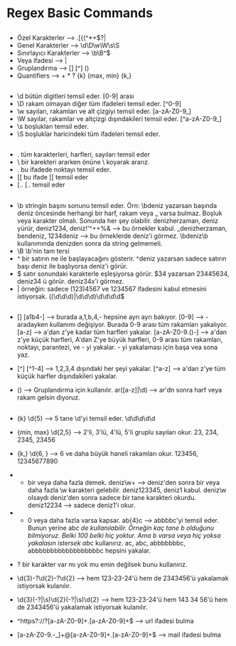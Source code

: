 ###

# Regex Basic Commands

##

* Özel Karakterler --> .[{(^*+$?|
* Genel Karakterler --> \d\D\w\W\s\S
* Sınırlayıcı Karakterler --> \b\B\^\$
* Veya ifadesi --> |
* Gruplandırma --> [] [^] ()
* Quantifiers --> + * ? {k} {max, min} {k,}

##

* \d bütün digitleri temsil eder. [0-9] arası
* \D rakam olmayan diğer tüm ifadeleri temsil eder. [^0-9]
* \w sayıları, rakamları ve alt çizgiyi temsil eder. [a-zA-Z0-9_]
* \W sayılar, rakamlar ve altçizgi dışındakileri temsil eder. [^a-zA-Z0-9_]
* \s boşlukları temsil eder.
* \S boşluklar haricindeki tüm ifadeleri temsil eder.

##

* . tüm karakterleri, harfleri, sayıları temsil eder
* \ bir karekteri ararken önüne \ koyarak ararız.
* \. bu ifadede noktayı temsil eder.
* \[\[   bu ifade [[ temsil eder
* \[\.\. [.. temsil eder

##

* \b stringin başını sonunu temsil eder. Örn: \bdeniz yazarsan başında deniz öncesinde herhangi bir harf, rakam veya _ varsa bulmaz. Boşluk veya karakter olmalı. Sonunda her şey olabilir. denizherzaman, deniz yürür, deniz1234, deniz!'^++%& --> bu  örnekler kabul. _denizherzaman, bendeniz, 1234deniz --> bu örneklerde deniz'i görmez. \bdeniz\b kullanımında denizden sonra da string gelmemeli.
* \B \b'nin tam tersi
* ^ bir satırın ne ile başlayacağını gösterir. ^deniz yazarsan sadece satırın başı deniz ile başlıyorsa deniz'i görür.
* $ satır sonundaki karakterle eşleşiyorsa görür. $34 yazarsan 23445634, deniz34 ü görür. deniz34x'i görmez.
* | örneğin: sadece (123)4567 ve 1234567 ifadesini kabul etmesini istiyorsak. (\(\d\d\d\)|\d\d\d)\d\d\d\d$

##

* [] [a1b4-] --> burada a,1,b,4,- hepsine ayrı ayrı bakıyor.
[0-9]   --> - aradayken kullanımı değişiyor. Burada 0-9 arası tüm rakamları yakalıyor.
[a-z]   --> a'dan z'ye kadar tüm harfleri yakalar.
[a-zA-Z0-9.()-] --> a'dan z'ye küçük harfleri, A'dan Z'ye büyük harfleri, 0-9 arası tüm rakamları, noktayı, parantezi, ve - yi yakalar. - yi yakalaması için başa vea sona yaz.

* [^] [^1-4]      --> 1,2,3,4 dışındaki her şeyi yakalar.
[^a-z] --> a'dan z'ye tüm küçük harfler dışındakileri yakalar.

* () --> Gruplandırma için kullanılır. ar([a-z]|\d) --> ar'dn sonra harf veya rakam gelsin diyoruz.

##

* {k} \d{5} --> 5 tane \d'yi temsil eder. \d\d\d\d\d
* {min, max}  \d{2,5} --> 2'li, 3'lü, 4'lü, 5'li gruplu sayıları okur. 23, 234, 2345, 23456
* {k,} \d{6, } --> 6 ve daha büyük haneli rakamları okur. 123456, 12345677890
* + bir veya daha fazla demek.
deniz\w+     --> deniz'den sonra bir veya daha fazla \w karakteri gelebilir. deniz123345, deniz1 kabul. deniz\w olsaydı deniz'den sonra sadece bir tane karakteri okurdu. deniz12234 --> sadece deniz1'i okur.
* * 0 veya daha fazla varsa kapsar. ab{4}c --> abbbbc'yi temsil eder. Bunun yerine ab*c de kullanılabilir. Örneğin kaç tane b olduğunu bilmiyoruz. Belki 100 belki hiç yoktur. Ama b varsa veya hiç yoksa yakalasın istersek ab*c kullanırız. ac, abc, abbbbbbbc, abbbbbbbbbbbbbbbbbbc hepsini yakalar.
* ? bir karakter var mı yok mu emin değilsek bunu kullanırız.
* \d{3}-?\d{2}-?\d{2} --> hem 123-23-24'ü hem de 2343456'ü yakalamak istiyorsak kulanılır.
* \d{3}(-?|\s)\d{2}(-?|\s)\d{2} --> hem 123-23-24'ü hem 143 34 56'ü hem de 2343456'ü yakalamak istiyorsak kulanılır.

* ^https?:\/\/?[a-zA-Z0-9]+\.[a-zA-Z0-9]+$ --> url ifadesi bulma
* [a-zA-Z0-9.-_]+@[a-zA-Z0-9]+\.[a-zA-Z0-9]+$ --> mail ifadesi bulma

